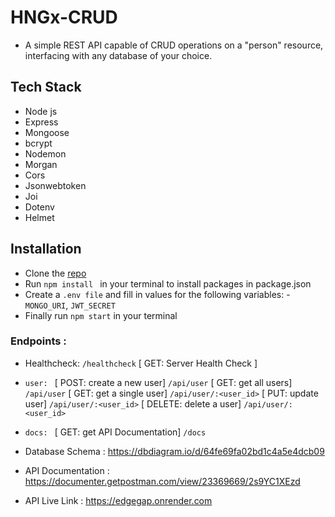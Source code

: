# HNGx-CRUD
- A simple REST API capable of CRUD operations on a "person" resource, interfacing with any database of your choice.

## Tech Stack
- Node js
- Express
- Mongoose
- bcrypt
- Nodemon
- Morgan
- Cors
- Jsonwebtoken
- Joi
- Dotenv
- Helmet

## Installation
- Clone the [repo](https://github.com/nwachee/HNGx-CRUD.git) 
- Run `npm install ` in your terminal to install packages in package.json
- Create a `.env file` and fill in values for the following variables: - `MONGO_URI`, `JWT_SECRET`
- Finally run `npm start` in your terminal

### Endpoints : 
- Healthcheck: `/healthcheck` 
    [ GET: Server Health Check ]

- `user: `
    [ POST: create a new user]  `/api/user`
    [ GET: get all users]  `/api/user`
    [ GET: get a single user] `/api/user/:<user_id>`
    [ PUT: update user] `/api/user/:<user_id>`
    [ DELETE: delete a user] `/api/user/:<user_id>`
 
 - `docs: `
   [ GET: get API Documentation] `/docs`

- Database Schema : https://dbdiagram.io/d/64fe69fa02bd1c4a5e4dcb09

- API Documentation : https://documenter.getpostman.com/view/23369669/2s9YC1XEzd

- API Live Link : https://edgegap.onrender.com